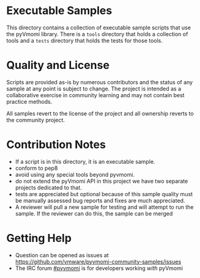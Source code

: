 Executable Samples
==================

This directory contains a collection of executable sample
scripts that use the pyVmomi library. There is a `tools`
directory that holds a collection of tools and a `tests`
directory that holds the tests for those tools.

Quality and License
===================
Scripts are provided as-is by numerous contributors and
the status of any sample at any point is subject to change.
The project is intended as a collaborative exercise in
community learning and may not contain best practice methods.

All samples revert to the license of the project and all
ownership reverts to the community project. 

Contribution Notes
==================
* If a script is in this directory, it is an executable sample.
* conform to pep8
* avoid using any special tools beyond pyvmomi.
* do not extend the pyVmomi API in this project we have two separate
  projects dedicated to that.
* tests are appreciated but optional
  because of this sample quality must be manually assessed
  bug reports and fixes are much appreciated.
* A reviewer will pull a new sample for testing and will attempt to
  run the sample. If the reviewer can do this, the sample can be merged

Getting Help
============

* Question can be opened as issues at 
  https://github.com/vmware/pyvmomi-community-samples/issues
* The IRC forum [#pyvmomi](http://webchat.freenode.net/?channels=#pyvmomi)
  is for developers working _with_ pyVmomi
